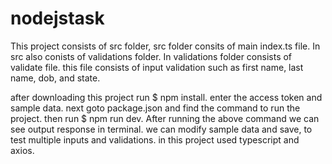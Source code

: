 # nodejstask

This project consists of src folder, src folder consits of main index.ts file.
In src also conists of validations folder.
In validations folder consists of validate file. this file consists of input validation such as first name, last name, dob, and state.

after downloading this project run $ npm install.
enter the access token and sample data.
next goto package.json and find the command to run the project. then run $ npm run dev. 
After running the above command we can see output response in terminal.
we can modify sample data and save, to test multiple inputs and validations.
in this project used typescript and axios. 

